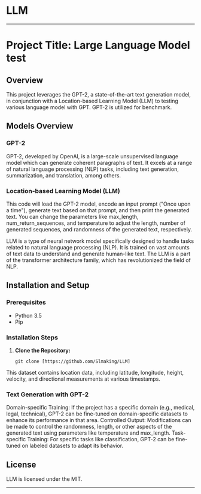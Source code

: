 # LLM


---

# Project Title: Large Language Model test

## Overview

This project leverages the GPT-2, a state-of-the-art text generation model, in conjunction with a Location-based Learning Model (LLM) to testing various language model with GPT. GPT-2 is utilized for benchmark.

## Models Overview

### GPT-2

GPT-2, developed by OpenAI, is a large-scale unsupervised language model which can generate coherent paragraphs of text. It excels at a range of natural language processing (NLP) tasks, including text generation, summarization, and translation, among others.

### Location-based Learning Model (LLM)

This code will load the GPT-2 model, encode an input prompt ("Once upon a time"), generate text based on that prompt, and then print the generated text. You can change the parameters like max_length, num_return_sequences, and temperature to adjust the length, number of generated sequences, and randomness of the generated text, respectively.

LLM is a type of neural network model specifically designed to handle tasks related to natural language processing (NLP). It is trained on vast amounts of text data to understand and generate human-like text. The LLM is a part of the transformer architecture family, which has revolutionized the field of NLP.
## Installation and Setup

### Prerequisites

- Python 3.5
- Pip

### Installation Steps

1. **Clone the Repository:**
   ```
   git clone [https://github.com/Slmaking/LLM]
   ```

This dataset contains location data, including latitude, longitude, height, velocity, and directional measurements at various timestamps. 

### Text Generation with GPT-2

Domain-specific Training: If the project has a specific domain (e.g., medical, legal, technical), GPT-2 can be fine-tuned on domain-specific datasets to enhance its performance in that area.
Controlled Output: Modifications can be made to control the randomness, length, or other aspects of the generated text using parameters like temperature and max_length.
Task-specific Training: For specific tasks like classification, GPT-2 can be fine-tuned on labeled datasets to adapt its behavior.




## License

LLM is licensed under the MIT.

---

